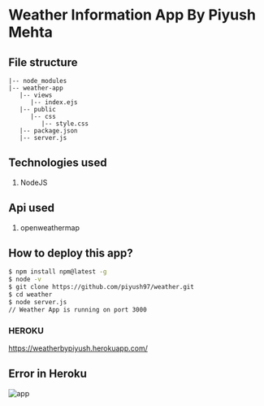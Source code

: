 # Weather Information App By Piyush Mehta

## File structure

```structure
|-- node_modules
|-- weather-app
   |-- views
      |-- index.ejs
   |-- public
      |-- css
         |-- style.css
   |-- package.json
   |-- server.js
```

## Technologies used
1. NodeJS

## Api used
1. openweathermap

## How to deploy this app?

```bash
$ npm install npm@latest -g
$ node -v
$ git clone https://github.com/piyush97/weather.git
$ cd weather
$ node server.js
// Weather App is running on port 3000
```

### HEROKU
https://weatherbypiyush.herokuapp.com/
## Error in Heroku

![app](https://media.giphy.com/media/4HvvcDv3oYuZtdUEW2/giphy.gif)
